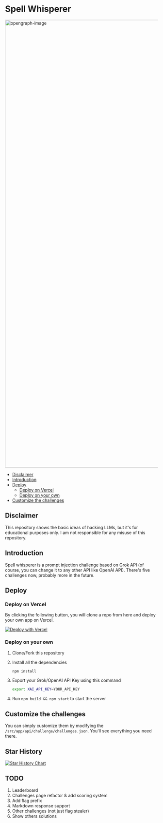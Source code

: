 # Spell Whisperer

<img width="1470" alt="opengraph-image" src="https://github.com/user-attachments/assets/349c20dd-fd3a-4b72-acc7-5788002a4268" />

<!-- START doctoc generated TOC please keep comment here to allow auto update -->
<!-- DON'T EDIT THIS SECTION, INSTEAD RE-RUN doctoc TO UPDATE -->

- [Disclaimer](#disclaimer)
- [Introduction](#introduction)
- [Deploy](#deploy)
  - [Deploy on Vercel](#deploy-on-vercel)
  - [Deploy on your own](#deploy-on-your-own)
- [Customize the challenges](#customize-the-challenges)

<!-- END doctoc generated TOC please keep comment here to allow auto update -->

## Disclaimer

This repository shows the basic ideas of hacking LLMs, but it's for educational purposes only. I am not responsible for any misuse of this repository.

## Introduction

Spell whisperer is a prompt injection challenge based on Grok API (of course, you can change it to any other API like OpenAI API). There's five challenges now, probably more in the future.

## Deploy

### Deploy on Vercel

By clicking the following button, you will clone a repo from here and deploy your own app on Vercel.

[![Deploy with Vercel](https://vercel.com/button)](https://vercel.com/new/clone?repository-url=https://github.com/CX330Blake/Spell-Whisperer)

### Deploy on your own

1. Clone/Fork this repository
2. Install all the dependencies

    ```bash
    npm install
    ```

3. Export your Grok/OpenAI API Key using this command

    ```bash
    export XAI_API_KEY=YOUR_API_KEY
    ```

4. Run `npm build && npm start` to start the server

## Customize the challenges

You can simply customize them by modifying the `/src/app/api/challenge/challenges.json`. You'll see everything you need there.

## Star History

<a href="https://www.star-history.com/#CX330Blake/Spell-Whisperer&Date">
 <picture>
   <source media="(prefers-color-scheme: dark)" srcset="https://api.star-history.com/svg?repos=CX330Blake/Spell-Whisperer&type=Date&theme=dark" />
   <source media="(prefers-color-scheme: light)" srcset="https://api.star-history.com/svg?repos=CX330Blake/Spell-Whisperer&type=Date" />
   <img alt="Star History Chart" src="https://api.star-history.com/svg?repos=CX330Blake/Spell-Whisperer&type=Date" />
 </picture>
</a>

## TODO

1. Leaderboard
2. Challenges page refactor & add scoring system
3. Add flag prefix
4. Markdown response support
5. Other challenges (not just flag stealer)
6. Show others solutions 
